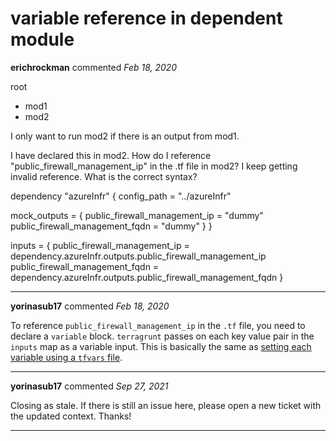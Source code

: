 # variable reference in dependent module

**erichrockman** commented *Feb 18, 2020*

root
 - mod1
 - mod2

I only want to run mod2 if there is an output from mod1.

I have declared this in mod2. How do I reference "public_firewall_management_ip" in the .tf file in mod2? I keep getting invalid reference. What is the correct syntax?

dependency "azureInfr" {
  config_path = "../azureInfr"

  mock_outputs = {
      public_firewall_management_ip = "dummy"
      public_firewall_management_fqdn = "dummy"
    }
}

inputs = {
  public_firewall_management_ip = dependency.azureInfr.outputs.public_firewall_management_ip
  public_firewall_management_fqdn = dependency.azureInfr.outputs.public_firewall_management_fqdn
}
<br />
***


**yorinasub17** commented *Feb 18, 2020*

To reference `public_firewall_management_ip` in the `.tf` file, you need to declare a `variable` block. `terragrunt` passes on each key value pair in the `inputs` map as a variable input. This is basically the same as [setting each variable using a `tfvars` file](https://www.terraform.io/docs/configuration/variables.html#variable-definitions-tfvars-files).
***

**yorinasub17** commented *Sep 27, 2021*

Closing as stale. If there is still an issue here, please open a new ticket with the updated context. Thanks!
***

